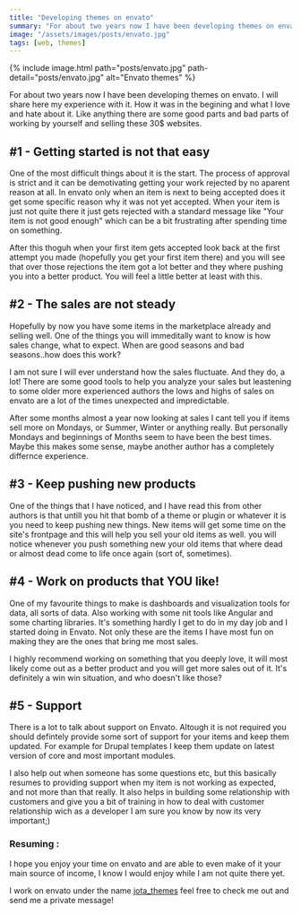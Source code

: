 ```yaml
---
title: "Developing themes on envato"
summary: "For about two years now I have been developing themes on envato. I will share here my experience with it."
image: "/assets/images/posts/envato.jpg"
tags: [web, themes]
---
```


{% include image.html path="posts/envato.jpg" path-detail="posts/envato.jpg" alt="Envato themes" %}

For about two years now I have been developing themes on envato. I will share here my experience with it. How it was in the begining and what I love and hate about it. Like anything there are some good parts and bad parts of working by yourself and selling these 30$ websites.

## #1 - Getting started is not that easy

One of the most difficult things about it is the start. The process of approval is strict and it can be demotivating getting your work rejected by no aparent reason at all. In envato only when an item is next to being accepted does it get some specific reason why it was not yet accepted. When your item is just not quite there it just gets rejected with a standard message like "Your item is not good enough" which can be a bit frustrating after spending time on something.

After this thoguh when your first item gets accepted look back at the first attempt you made (hopefully you get your first item there) and you will see that over those rejections the item got a lot better and they where pushing you into a better product. You will feel a little better at least with this.

## #2 - The sales are not steady

Hopefully by now you have some items in the marketplace already and selling well. One of the things you will immeditally want to know is how sales change, what to expect. When are good seasons and bad seasons..how does this work?

I am not sure I will ever understand how the sales fluctuate. And they do, a lot! There are some good tools to help you analyze your sales but leastening to some older more experienced authors the lows and highs of sales on envato are a lot of the times unexpected and impredictable.

After some months almost a year now looking at sales I cant tell you if items sell more on Mondays, or Summer, Winter or anything really. But personally Mondays and beginnings of Months seem to have been the best times. Maybe this makes some sense, maybe another author has a completely differnce experience.

## #3 - Keep pushing new products

One of the things that I have noticed, and I have read this from other authors is that untill you hit that bomb of a theme or plugin or whatever it is you need to keep pushing new things. New items will get some time on the site's frontpage and this will help you sell your old items as well. you will notice whenever you push something new your old items that where dead or almost dead come to life once again (sort of, sometimes).

## #4 - Work on products that YOU like!

One of my favourite things to make is dashboards and visualization tools for data, all sorts of data. Also working with some nit tools like Angular and some charting libraries. It's something hardly I get to do in my day job and I started doing in Envato. Not only these are the items I have most fun on making they are the ones that bring me most sales.

I highly recommend working on something that you deeply love, it will most likely come out as a better product and you will get more sales out of it. It's definitely a win win situation, and who doesn't like those?

## #5 - Support

There is a lot to talk about support on Envato. Altough it is not required you should defintely provide some sort of support for your items and keep them updated. For example for Drupal templates I keep them update on latest version of core and most important modules.

I also help out when someone has some questions etc, but this basically resumes to providing support when my item is not working as expected, and not more than that really. It also helps in building some relationship with customers and give you a bit of training in how to deal with customer relationship wich as a developer I am sure you know by now its very important;)

### Resuming : 

I hope you enjoy your time on envato and are able to even make of it your main source of income, I know I would enjoy while I am not quite there yet.

I work on envato under the name [jota_themes](http://themeforest.net/user/jota_themes) feel free to check me out and send me a private message!
